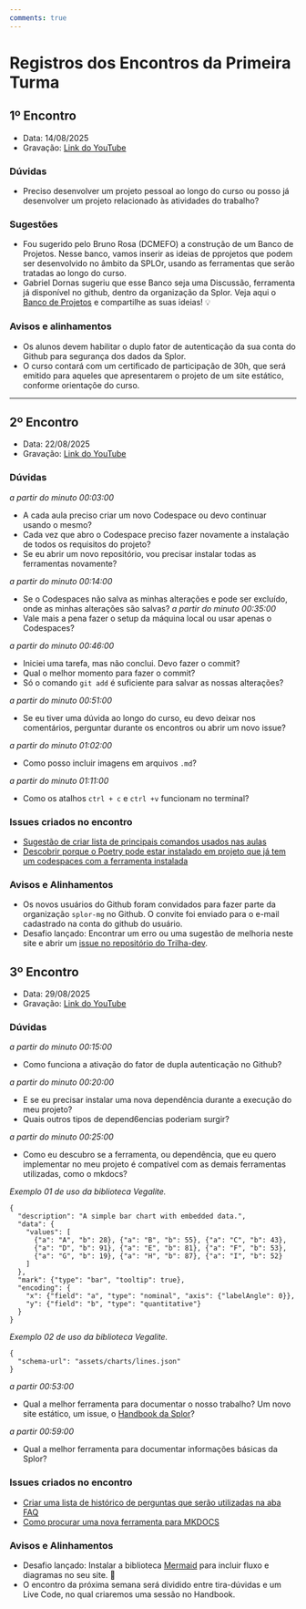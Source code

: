 ```yaml
---
comments: true
---
```


# **Registros dos Encontros da Primeira Turma**

## 1º Encontro

- Data: 14/08/2025
- Gravação: [Link do YouTube](https://www.youtube.com/watch?v=B6nQjFfbLxs)

### Dúvidas

- Preciso desenvolver um projeto pessoal ao longo do curso ou posso já desenvolver um projeto relacionado às atividades do trabalho?

### Sugestões

- Fou sugerido pelo Bruno Rosa (DCMEFO) a construção de um Banco de Projetos. Nesse banco, vamos inserir as ideias de pprojetos que podem ser desenvolvido no âmbito da SPLOr, usando as ferramentas que serão tratadas ao longo do curso.
- Gabriel Dornas sugeriu que esse Banco seja uma Discussão, ferramenta já disponível no github, dentro da organização da Splor. Veja aqui o [Banco de Projetos](https://github.com/splor-mg/trilha-dev/discussions/49) e compartilhe as suas ideias! :bulb:

### Avisos e alinhamentos

- Os alunos devem habilitar o duplo fator de autenticação da sua conta do Github para segurança dos dados da Splor.
- O curso contará com um certificado de participação de 30h, que será emitido para aqueles que apresentarem o projeto de um site estático, conforme orientaçõe do curso.

---

## 2º Encontro

- Data: 22/08/2025
- Gravação: [Link do YouTube](https://youtu.be/rQLcSIbf9Ts)

### Dúvidas
_a partir do minuto 00:03:00_

- A cada aula preciso criar um novo Codespace ou devo continuar usando o mesmo?
- Cada vez que abro o Codespace preciso fazer novamente a instalação de todos os requisitos do projeto? 
- Se eu abrir um novo repositório, vou precisar instalar todas as ferramentas novamente?

_a partir do minuto 00:14:00_

- Se o Codespaces não salva as minhas alterações e pode ser excluído, onde as minhas alterações são salvas? 
_a partir do minuto 00:35:00_
- Vale mais a pena fazer o setup da máquina local ou usar apenas o Codespaces?

_a partir do minuto 00:46:00_

- Iniciei uma tarefa, mas não conclui. Devo fazer o commit?
- Qual o melhor momento para fazer o commit?
- Só o comando `git add` é suficiente para salvar as nossas alterações?

_a partir do minuto 00:51:00_

- Se eu tiver uma dúvida ao longo do curso, eu devo deixar nos comentários, perguntar durante os encontros ou abrir um novo issue?

_a partir do minuto 01:02:00_

- Como posso incluir imagens em arquivos `.md`?

_a partir do minuto 01:11:00_

- Como os atalhos `ctrl + c` e `ctrl +v` funcionam no terminal?


### Issues criados no encontro 

- [Sugestão de criar lista de principais comandos usados nas aulas](https://github.com/splor-mg/trilha-dev/issues/57)
- [Descobrir porque o Poetry pode estar instalado em projeto que já tem um codespaces com a ferramenta instalada](https://github.com/splor-mg/trilha-dev/issues/56) 

### Avisos e Alinhamentos

- Os novos usuários do Github foram convidados para fazer parte da organização `splor-mg` no Github. O convite foi enviado para o e-mail cadastrado na conta do  github do usuário.
- Desafio lançado: Encontrar um erro ou uma sugestão de melhoria neste site e abrir um [issue no repositório do Trilha-dev](https://github.com/splor-mg/trilha-dev/issues).


## 3º Encontro

- Data: 29/08/2025
- Gravação: [Link do YouTube](https://youtu.be/8puLzCrlfYg)

### Dúvidas

_a partir do minuto 00:15:00_

- Como funciona a ativação do fator de dupla autenticação no Github?

_a partir do minuto 00:20:00_

- E se eu precisar instalar uma nova dependência durante a execução do meu projeto?
- Quais outros tipos de depend6encias poderiam surgir?

_a partir do minuto 00:25:00_

- Como eu descubro se a ferramenta, ou dependência, que eu quero implementar no meu projeto é compatível com as demais ferramentas utilizadas, como o mkdocs?

_Exemplo 01 de uso da biblioteca Vegalite._

```vegalite
{
  "description": "A simple bar chart with embedded data.",
  "data": {
    "values": [
      {"a": "A", "b": 28}, {"a": "B", "b": 55}, {"a": "C", "b": 43},
      {"a": "D", "b": 91}, {"a": "E", "b": 81}, {"a": "F", "b": 53},
      {"a": "G", "b": 19}, {"a": "H", "b": 87}, {"a": "I", "b": 52}
    ]
  },
  "mark": {"type": "bar", "tooltip": true},
  "encoding": {
    "x": {"field": "a", "type": "nominal", "axis": {"labelAngle": 0}},
    "y": {"field": "b", "type": "quantitative"}
  }
}
```
_Exemplo 02 de uso da biblioteca Vegalite._

```vegalite
{
  "schema-url": "assets/charts/lines.json"
}
```

_a partir 00:53:00_

- Qual a melhor ferramenta para documentar o nosso trabalho? Um novo site estático, um issue, o [Handbook da Splor](https://splor-mg.github.io/handbook/)?

_a partir 00:59:00_
- Qual a melhor ferramenta para documentar informações básicas da Splor?

### Issues criados no encontro
- [Criar uma lista de histórico de perguntas que serão utilizadas na aba FAQ](https://github.com/splor-mg/handbook/issues/142#issuecomment-3242406725)
- [Como procurar uma nova ferramenta para MKDOCS](https://github.com/splor-mg/trilha-dev/issues/72) 

### Avisos e Alinhamentos

- Desafio lançado: Instalar a biblioteca [Mermaid](https://squidfunk.github.io/mkdocs-material/reference/diagrams/) para incluir fluxo e diagramas no seu site. :rocket:
- O encontro da próxima semana será dividido entre tira-dúvidas e um Live Code, no qual criaremos uma sessão no Handbook. 